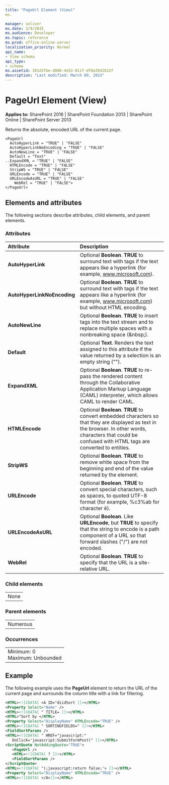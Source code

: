 ```yaml
---
title: "PageUrl Element (View)"
ms.

manager: soliver
ms.date: 3/9/2015
ms.audience: Developer
ms.topic: reference
ms.prod: office-online-server
localization_priority: Normal
api_name:
- View schema
api_type:
- schema
ms.assetid: 391d3fbe-d080-4e53-811f-df8e2642b12f
description: "Last modified: March 09, 2015"
---
```


# PageUrl Element (View)

 
  
 **Applies to:** SharePoint 2016 | SharePoint Foundation 2013 | SharePoint Online | SharePoint Server 2013
  
Returns the absolute, encoded URL of the current page. 
  
```
<PageUrl
  AutoHyperLink = "TRUE" | "FALSE"
  AutoHyperLinkNoEncoding = "TRUE" | "FALSE"
  AutoNewLine = "TRUE" | "FALSE"
  Default = "Text"
..ExpandXML = "TRUE" | "FALSE"
  HTMLEncode = "TRUE" | "FALSE"
  StripWS = "TRUE" | "FALSE"
  URLEncode = "TRUE" | "FALSE"
  URLEncodeAsURL = "TRUE" | "FALSE"
    WebRel = "TRUE" | "FALSE">
</PageUrl>
```

## Elements and attributes

The following sections describe attributes, child elements, and parent elements.

### Attributes

|**Attribute**|**Description**|
|:-----|:-----|
|**AutoHyperLink** <br/> |Optional **Boolean**. **TRUE** to surround text with <A> tags if the text appears like a hyperlink (for example, www.microsoft.com).  <br/> |
|**AutoHyperLinkNoEncoding** <br/> |Optional **Boolean**. **TRUE** to surround text with <A> tags if the text appears like a hyperlink (for example, www.microsoft.com) but without HTML encoding.  <br/> |
|**AutoNewLine** <br/> |Optional **Boolean**. **TRUE** to insert <BR> tags into the text stream and to replace multiple spaces with a nonbreaking space (&amp;nbsp;).  <br/> |
|**Default** <br/> |Optional **Text**. Renders the text assigned to this attribute if the value returned by a selection is an empty string ("").  <br/> |
|**ExpandXML** <br/> |Optional **Boolean**. **TRUE** to re-pass the rendered content through the Collaborative Application Markup Language (CAML) interpreter, which allows CAML to render CAML.  <br/> |
|**HTMLEncode** <br/> |Optional **Boolean**. **TRUE** to convert embedded characters so that they are displayed as text in the browser. In other words, characters that could be confused with HTML tags are converted to entities.  <br/> |
|**StripWS** <br/> |Optional **Boolean**. **TRUE** to remove white space from the beginning and end of the value returned by the element.  <br/> |
|**URLEncode** <br/> |Optional **Boolean**. **TRUE** to convert special characters, such as spaces, to quoted UTF-8 format (for example, %c3%ab for character ë).  <br/> |
|**URLEncodeAsURL** <br/> |Optional **Boolean**. Like **URLEncode**, but **TRUE** to specify that the string to encode is a path component of a URL so that forward slashes ("/") are not encoded.  <br/> |
|**WebRel** <br/> |Optional **Boolean**. **TRUE** to specify that the URL is a site-relative URL.  <br/> |
   
### Child elements

||
|:-----|
|None |
   
### Parent elements

||
|:-----|
|Numerous |
   
### Occurrences

||
|:-----|
|Minimum: 0  <br/> Maximum: Unbounded  <br/> |
   
## Example

The following example uses the **PageUrl** element to return the URL of the current page and surrounds the column title with a link for filtering. 
  
```XML
<HTML><![CDATA[ <A ID="diidSort ]]></HTML>
<Property Select="Name" />
<HTML><![CDATA[ " TITLE= ]]></HTML>
<HTML>"Sort by </HTML>
<Property Select="DisplayName" HTMLEncode="TRUE" />
<HTML><![CDATA[ " SORTINGFIELDS=" ]]></HTML>
<FieldSortParams />
<HTML><![CDATA[ " HREF="javascript:" 
   OnClick='javascript:SubmitFormPost(" ]]></HTML>
<ScriptQuote NotAddingQuote="TRUE">
   <PageUrl />
   <HTML><![CDATA[ ? ]]></HTML>
   <FieldSortParams />
</ScriptQuote>
<HTML><![CDATA[ ");javascript:return false;'> ]]></HTML>
<Property Select="DisplayName" HTMLEncode="TRUE" />
<HTML><![CDATA[ </A>]]></HTML>
```


